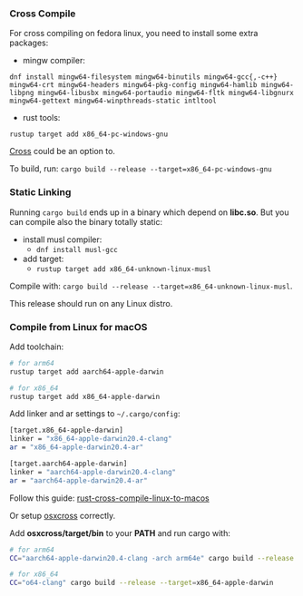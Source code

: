 ### Cross Compile

For cross compiling on fedora linux, you need to install some extra packages:

- mingw compiler:
```
dnf install mingw64-filesystem mingw64-binutils mingw64-gcc{,-c++} mingw64-crt mingw64-headers mingw64-pkg-config mingw64-hamlib mingw64-libpng mingw64-libusbx mingw64-portaudio mingw64-fltk mingw64-libgnurx mingw64-gettext mingw64-winpthreads-static intltool
```

- rust tools:
```
rustup target add x86_64-pc-windows-gnu
```

[Cross](https://github.com/cross-rs/cross#dependencies) could be an option to.

To build, run: `cargo build --release --target=x86_64-pc-windows-gnu`

### Static Linking

Running `cargo build` ends up in a binary which depend on **libc.so**. But you can compile also the binary totally static:

- install musl compiler:
    - `dnf install musl-gcc`
- add target:
    - `rustup target add x86_64-unknown-linux-musl`

Compile with: `cargo build --release --target=x86_64-unknown-linux-musl`.

This release should run on any Linux distro.

### Compile from Linux for macOS

Add toolchain:

```Bash
# for arm64
rustup target add aarch64-apple-darwin

# for x86_64
rustup target add x86_64-apple-darwin
```

Add linker and ar settings to `~/.cargo/config`:

```Bash
[target.x86_64-apple-darwin]
linker = "x86_64-apple-darwin20.4-clang"
ar = "x86_64-apple-darwin20.4-ar"

[target.aarch64-apple-darwin]
linker = "aarch64-apple-darwin20.4-clang"
ar = "aarch64-apple-darwin20.4-ar"
```

Follow this guide: [rust-cross-compile-linux-to-macos](https://wapl.es/rust/2019/02/17/rust-cross-compile-linux-to-macos.html)

Or setup [osxcross](https://github.com/tpoechtrager/osxcross) correctly.

Add **osxcross/target/bin** to your **PATH** and run cargo with:

```Bash
# for arm64
CC="aarch64-apple-darwin20.4-clang -arch arm64e" cargo build --release --target=aarch64-apple-darwin

# for x86_64
CC="o64-clang" cargo build --release --target=x86_64-apple-darwin
```
